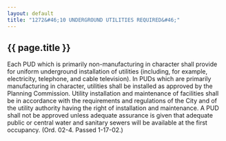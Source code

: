 ```yaml
---
layout: default 
title: "1272&#46;10 UNDERGROUND UTILITIES REQUIRED&#46;"
---
```


{{ page.title }}
----------------

Each PUD which is primarily non-manufacturing in character shall provide
for uniform underground installation of utilities (including, for
example, electricity, telephone, and cable television). In PUDs which
are primarily manufacturing in character, utilities shall be installed
as approved by the Planning Commission. Utility installation and
maintenance of facilities shall be in accordance with the requirements
and regulations of the City and of the utility authority having the
right of installation and maintenance. A PUD shall not be approved
unless adequate assurance is given that adequate public or central water
and sanitary sewers will be available at the first occupancy. (Ord.
02-4. Passed 1-17-02.)

